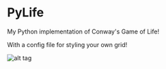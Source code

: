 PyLife
======

My Python implementation of Conway's Game of Life! 

With a config file for styling your own grid!

![alt tag](http://i.imgur.com/8U9W9yf.png)
